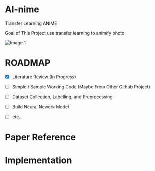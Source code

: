 # AI-nime

Transfer Learning ANIME 

Goal of This Project use transfer learning to animify photo

![Image 1](/home/mad/Desktop/project/AI-nime/img/1.png)

# ROADMAP

- [x] Literature Review (In Progress)

- [ ] Simple / Sample Working Code (Maybe From Other Github Project)

- [ ] Dataset Collection, Labelling, and Preprocessing 

- [ ] Build Neural Nework Model 

- [ ] etc..

# Paper Reference

# Implementation
